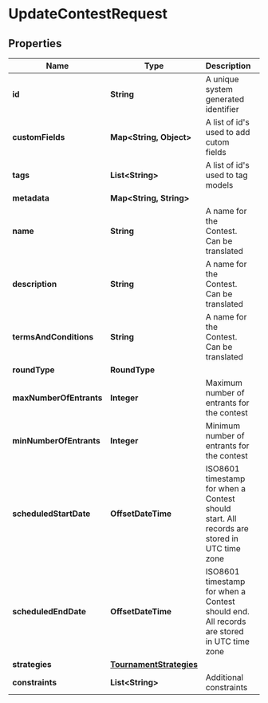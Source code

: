 

# UpdateContestRequest


## Properties

Name | Type | Description | Notes
------------ | ------------- | ------------- | -------------
**id** | **String** | A unique system generated identifier | 
**customFields** | **Map&lt;String, Object&gt;** | A list of id&#39;s used to add cutom fields |  [optional]
**tags** | **List&lt;String&gt;** | A list of id&#39;s used to tag models |  [optional]
**metadata** | **Map&lt;String, String&gt;** |  |  [optional]
**name** | **String** | A name for the Contest. Can be translated |  [optional]
**description** | **String** | A name for the Contest. Can be translated |  [optional]
**termsAndConditions** | **String** | A name for the Contest. Can be translated |  [optional]
**roundType** | **RoundType** |  |  [optional]
**maxNumberOfEntrants** | **Integer** | Maximum number of entrants for the contest |  [optional]
**minNumberOfEntrants** | **Integer** | Minimum number of entrants for the contest |  [optional]
**scheduledStartDate** | **OffsetDateTime** | ISO8601 timestamp for when a Contest should start. All records are stored in UTC time zone |  [optional]
**scheduledEndDate** | **OffsetDateTime** | ISO8601 timestamp for when a Contest should end. All records are stored in UTC time zone |  [optional]
**strategies** | [**TournamentStrategies**](TournamentStrategies.md) |  |  [optional]
**constraints** | **List&lt;String&gt;** | Additional constraints |  [optional]



